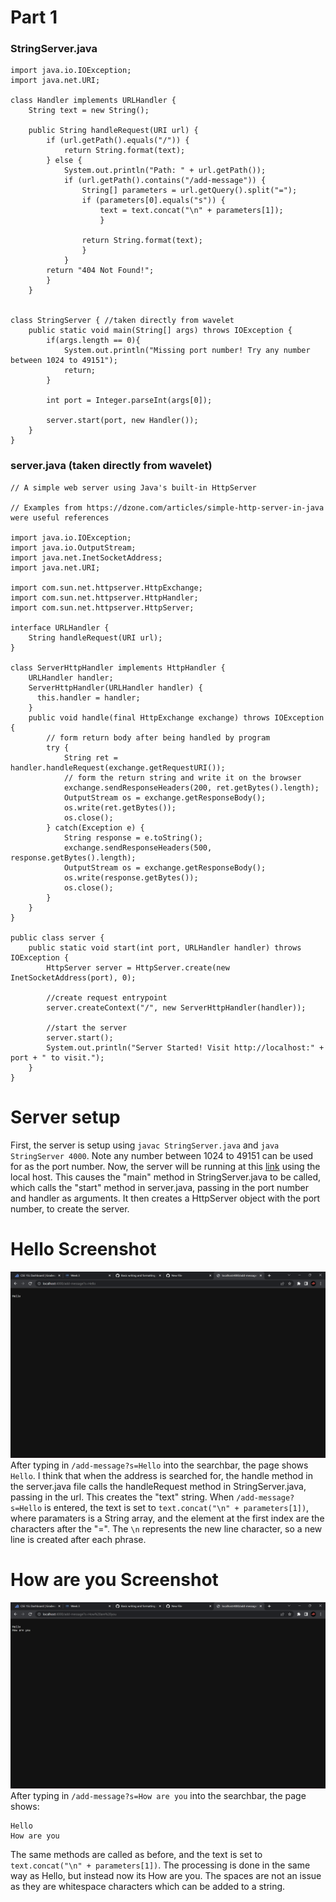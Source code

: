 # Part 1

### StringServer.java

```
import java.io.IOException;
import java.net.URI;

class Handler implements URLHandler {
    String text = new String();

    public String handleRequest(URI url) {
        if (url.getPath().equals("/")) {
            return String.format(text);
        } else {
            System.out.println("Path: " + url.getPath());
            if (url.getPath().contains("/add-message")) {
                String[] parameters = url.getQuery().split("=");
                if (parameters[0].equals("s")) {
                    text = text.concat("\n" + parameters[1]);
                    }
                    
                return String.format(text);
                }
            }
        return "404 Not Found!";
        }
    }


class StringServer { //taken directly from wavelet
    public static void main(String[] args) throws IOException {
        if(args.length == 0){
            System.out.println("Missing port number! Try any number between 1024 to 49151");
            return;
        }

        int port = Integer.parseInt(args[0]);

        server.start(port, new Handler());
    }
}

```

### server.java (taken directly from wavelet)
```
// A simple web server using Java's built-in HttpServer

// Examples from https://dzone.com/articles/simple-http-server-in-java were useful references

import java.io.IOException;
import java.io.OutputStream;
import java.net.InetSocketAddress;
import java.net.URI;

import com.sun.net.httpserver.HttpExchange;
import com.sun.net.httpserver.HttpHandler;
import com.sun.net.httpserver.HttpServer;

interface URLHandler {
    String handleRequest(URI url);
}

class ServerHttpHandler implements HttpHandler {
    URLHandler handler;
    ServerHttpHandler(URLHandler handler) {
      this.handler = handler;
    }
    public void handle(final HttpExchange exchange) throws IOException {
        // form return body after being handled by program
        try {
            String ret = handler.handleRequest(exchange.getRequestURI());
            // form the return string and write it on the browser
            exchange.sendResponseHeaders(200, ret.getBytes().length);
            OutputStream os = exchange.getResponseBody();
            os.write(ret.getBytes());
            os.close();
        } catch(Exception e) {
            String response = e.toString();
            exchange.sendResponseHeaders(500, response.getBytes().length);
            OutputStream os = exchange.getResponseBody();
            os.write(response.getBytes());
            os.close();
        }
    }
}

public class server {
    public static void start(int port, URLHandler handler) throws IOException {
        HttpServer server = HttpServer.create(new InetSocketAddress(port), 0);

        //create request entrypoint
        server.createContext("/", new ServerHttpHandler(handler));

        //start the server
        server.start();
        System.out.println("Server Started! Visit http://localhost:" + port + " to visit.");
    }
}

```
# Server setup
First, the server is setup using `javac StringServer.java` and `java StringServer 4000`. Note any number between 1024 to 49151 can be used for as the port number. Now, the server will be running at this [link](http://localhost:4000) using the local host. This causes the "main" method in StringServer.java to be called, which calls the "start" method in server.java, passing in the port number and handler as arguments. It then creates a HttpServer object with the port number, to create the server.


# Hello Screenshot
![Hello Screenshot](assets/lab_report_2_ss1.png)
After typing in `/add-message?s=Hello` into the searchbar, the page shows `Hello`. I think that when the address is searched for, the handle method in the server.java file calls the handleRequest method in StringServer.java, passing in the url. This creates the "text" string. When `/add-message?s=Hello` is entered, the text is set to `text.concat("\n" + parameters[1])`, where paramaters is a String array, and the element at the first index are the characters after the "=". The `\n` represents the new line character, so a new line is created after each phrase.


# How are you Screenshot
![How are you Screenshot](assets/lab_report_2_ss2.png)
After typing in `/add-message?s=How are you` into the searchbar, the page shows:
```
Hello
How are you
```
The same methods are called as before, and the text is set to `text.concat("\n" + parameters[1])`. The processing is done in the same way as Hello, but instead now its How are you. The spaces are not an issue as they are whitespace characters which can be added to a string.
